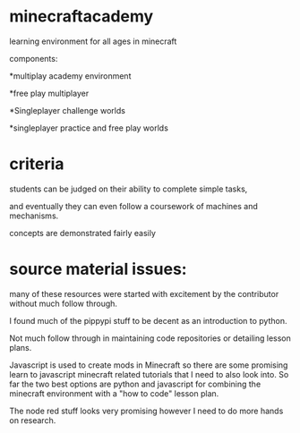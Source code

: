 minecraftacademy
================

learning environment for all ages in minecraft

components:

*multiplay academy environment

*free play multiplayer

*Singleplayer challenge worlds

*singleplayer practice and free play worlds


criteria
=========

students can be judged on their ability to complete simple tasks,

and eventually they can even follow a coursework of machines and mechanisms.

concepts are demonstrated fairly easily


source material issues:
=======================

many of these resources were started with excitement by the contributor without much follow through.

I found much of the pippypi stuff to be decent as an introduction to python.

Not much follow through in maintaining code repositories or detailing lesson plans.

Javascript is used to create mods in Minecraft so there are some promising learn to javascript minecraft related
tutorials that I need to also look into. So far the two best options are python and javascript for combining the minecraft environment with a "how to code" lesson plan.

The node red stuff looks very promising however I need to do more hands on research.
